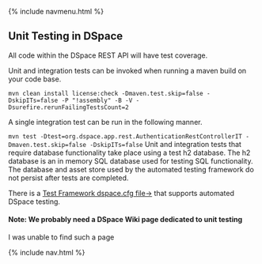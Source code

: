 {% include navmenu.html %}

## Unit Testing in DSpace
All code within the DSpace REST API will have test coverage.

Unit and integration tests can be invoked when running a maven build on your code base.

`mvn clean install license:check -Dmaven.test.skip=false -DskipITs=false -P "!assembly" -B -V -Dsurefire.rerunFailingTestsCount=2`

A single integration test can be run in the following manner.

` mvn test -Dtest=org.dspace.app.rest.AuthenticationRestControllerIT -Dmaven.test.skip=false -DskipITs=false
`
Unit and integration tests that require database functionality take place using a test h2 database. The h2 database is an in memory SQL database used for testing SQL functionality.  The database and asset store used by the automated testing framework do not persist after tests are completed.

There is a [Test Framework dspace.cfg file&rarr;](https://github.com/DSpace/DSpace/blob/rest-tutorial/dspace-api/src/test/data/dspaceFolder/config/local.cfg) that supports automated DSpace testing.

#### Note: We probably need a DSpace Wiki page dedicated to unit testing
I was unable to find such a page

{% include nav.html %}
